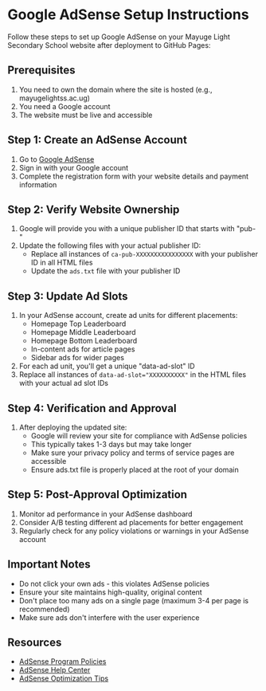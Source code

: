 # Google AdSense Setup Instructions

Follow these steps to set up Google AdSense on your Mayuge Light Secondary School website after deployment to GitHub Pages:

## Prerequisites
1. You need to own the domain where the site is hosted (e.g., mayugelightss.ac.ug)
2. You need a Google account
3. The website must be live and accessible

## Step 1: Create an AdSense Account
1. Go to [Google AdSense](https://www.google.com/adsense)
2. Sign in with your Google account
3. Complete the registration form with your website details and payment information

## Step 2: Verify Website Ownership
1. Google will provide you with a unique publisher ID that starts with "pub-"
2. Update the following files with your actual publisher ID:
   - Replace all instances of `ca-pub-XXXXXXXXXXXXXXXX` with your publisher ID in all HTML files
   - Update the `ads.txt` file with your publisher ID

## Step 3: Update Ad Slots
1. In your AdSense account, create ad units for different placements:
   - Homepage Top Leaderboard
   - Homepage Middle Leaderboard 
   - Homepage Bottom Leaderboard
   - In-content ads for article pages
   - Sidebar ads for wider pages
2. For each ad unit, you'll get a unique "data-ad-slot" ID
3. Replace all instances of `data-ad-slot="XXXXXXXXXX"` in the HTML files with your actual ad slot IDs

## Step 4: Verification and Approval
1. After deploying the updated site:
   - Google will review your site for compliance with AdSense policies
   - This typically takes 1-3 days but may take longer
   - Make sure your privacy policy and terms of service pages are accessible
   - Ensure ads.txt file is properly placed at the root of your domain

## Step 5: Post-Approval Optimization
1. Monitor ad performance in your AdSense dashboard
2. Consider A/B testing different ad placements for better engagement
3. Regularly check for any policy violations or warnings in your AdSense account

## Important Notes
- Do not click your own ads - this violates AdSense policies
- Ensure your site maintains high-quality, original content
- Don't place too many ads on a single page (maximum 3-4 per page is recommended)
- Make sure ads don't interfere with the user experience

## Resources
- [AdSense Program Policies](https://support.google.com/adsense/answer/48182)
- [AdSense Help Center](https://support.google.com/adsense)
- [AdSense Optimization Tips](https://support.google.com/adsense/answer/9713?hl=en)